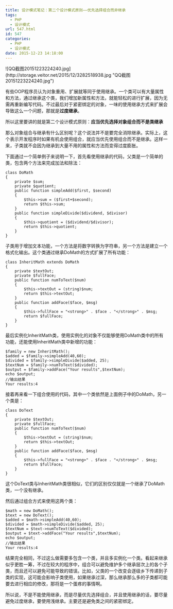 ```yaml
---
title: 设计模式笔记：第二个设计模式原则——优先选择组合而非继承
tags:
  - PHP
  - 设计模式
url: 547.html
id: 547
categories:
  - PHP
  - 设计模式
date: 2015-12-23 14:18:00
---
```


<!--markdown-->![QQ截图20151223224240.jpg](http://storage.veitor.net/2015/12/3282518938.jpg "QQ截图20151223224240.jpg")

有些OOP程序员认为对象重用、扩展就等同于使用继承。一个类可以有大量属性和方法，通过继承这个类，我们增加新属性和方法，就能轻松的进行扩展，因为无需再重新编写代码。不过最后对于紧密绑定的对象，一味的使用继承方式来扩展会导致这么一个问题，那就是**过度继承**。

所以这里要讲的就是第二个设计模式原则：**应当优先选择对象组合而不是类继承**

那么对象组合与继承有什么区别呢？这个说法并不是要完全消除继承。实际上，这个表示开发程序时如果有机会使用组合，就应当优先使用组合而不是继承。这样一来，子类就不会因为继承到大量不用的属性和方法而变得过度膨胀。

下面通过一个简单例子来说明一下，首先看使用继承的代码，父类是一个简单的类，包含两个方法来完成加法和除法：

    class DoMath
    {
        private $sum;
        private $quotient;
        public function simpleAdd($first, $second)
        {
            $this->sum = ($first+$second);
            return $this->sum;
        }
        public function simpleDivide($dividend, $divisor)
        {
            $this->quotient = ($dividend/$divisor);
            return $this->quotient;
        }
    }

子类用于增加文本功能，一个方法是将数字转换为字符串，另一个方法是建立一个格式化输出。这个类通过继承DoMath的方式扩展了所有功能：

    class InheritMath extends DoMath
    {
        private $textOut;
        private $fullFace;
        public function numToText($num)
        {
            $this->textOut = (string)$num;
            return $this->textOut;
        }
        public function addFace($face, $msg)
        {
            $this->fullFace = "<strong>" . $face . "</strong>" . $msg;
            return $fullFace;
        }
    }

最后实例化InheritMath类，使用实例化的对象不仅能够使用DoMath类中的所有功能，还能使用InheritMath类中新增的功能：

    $family = new InheritMath();
    $added = $family->simpleAdd(40,60);
    $divided = $family->simpleDivide($added, 25);
    $textNum = $family->numToText($divided);
    $output = $family->addFace("Your results",$textNum);
    echo $output;
    //输出结果
    Your results:4

接着再来看一下组合使用的代码，其中一个类依然是上面例子中的DoMath，另一个类是：

    class DoText
    {
        private $textOut;
        private $fullFace;
        public function numToText($num)
        {
            $this->textOut = (string)$num;
            return $this->textOut;
        }
        public function addFace($face, $msg)
        {
            $this->fullFace = "<strong>" . $face . "</strong>" . $msg;
            return $fullFace;
        }
    }

这个DoText类与InheritMath类很相似，它们的区别仅仅就是一个继承了DoMath类，一个没有继承。

然后通过组合方式来使用这两个类：

    $math = new DoMath();
    $text = new DoText();
    $added = $math->simpleAdd(40,60);
    $divided = $math->simpleDivide($added, 25);
    $textNum = $text->numToText($divided);
    $output = $text->addFace("Your results",$textNum);
    echo $output;
    //输出结果
    Your results:4

结果完全相同，不过这么做需要多包含一个类，并且多实例化一个类。看起来继承似乎更胜一筹，不过在较大的程序中，组合可以避免维护多个继承层次上的各个子类，而且还可以避免可能导致的错误。比如，父类的一个改变会逐级乡下传递到子类的实现，这可能会影响子类使用，如果继承过深，那么继承那么多的子类都可能要去进行相应的修改，那将是一个蛋疼的事情啊。

所以说，不是不能使用继承，而是尽量优先选择组合，并且使用继承的话，要尽量避免过度继承，要使用浅继承。主要还是避免类之间的紧密绑定。